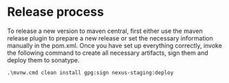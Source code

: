 # Release process

To release a new version to maven central, first either use the maven release plugin to prepare a new release or set the necessary information manually in the pom.xml.
Once you have set up everything correctly, invoke the following command to create all necessary artifacts, sign them and deploy them to sonatype.

`.\mvnw.cmd clean install gpg:sign nexus-staging:deploy`